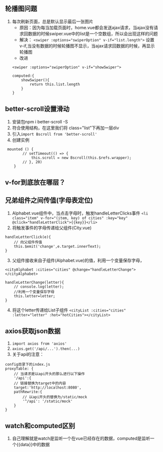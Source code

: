 ## 轮播图问题
1. 每次刷新页面，总是默认显示最后一张图片
    + 原因：因为每当加载页面时，home.vue都会发送ajax请求，当ajax没有请求回数据的时候swiper.vue中的list是一个空数组，所以会出现这样的问题
    + 解决：
    `<swiper :options="swiperOption" v-if="list.length">`
    设置v-if,当没有数据的时候轮播图不显示，当ajax请求回数据的时候，再显示轮播图
    + 改进
    ```
    <swiper :options="swiperOption" v-if="showSwiper">
    
    computed:{
        showSwiper(){
            return this.list.length
        }
    }
    ```
## better-scroll设置滑动
1. 安装包npm i better-scroll -S
2. 符合使用结构，在这里我们将    class="list"下再加一层div
3. 引入`import Bscroll from 'better-scroll'`
4. 创建实例
```
 mounted () {
        // setTimeout(() => {
            this.scroll = new Bscroll(this.$refs.wrapper);
        // }, 20)
    }
```
## v-for到底放在哪层？
## 兄弟组件之间传值(字母表定位)
1. Alphabet.vue组件中，当点击字母时，触发handleLetterClicks事件
`<li class="item" v-for="(item, key) of cities" :key="key" @click="handleLetterClick">{{key}}</li>`
2. 将触发事件的字母传递给父组件(City.vue)
```
handleLetterClick(e){
    // 向父组件传值
    this.$emit('change',e.target.innerText);
}
```
3. 父组件接收来自子组件(Alphabet.vue)的值，利用一个变量保存字母，
```
<cityAlphabet :cities="cities" @change="handleLetterChange"></cityAlphabet>

handleLetterChange(letter){
    // console.log(letter);
    //利用一个变量保存字母
    this.letter=letter;
}
```

4. 将这个letter传递给List子组件
`<cityList :cities="cities" :letter="letter" :hot="hotCities"></cityList>`

## axios获取json数据
1. `import axios from 'axios'`
2.  `axios.get('/api/...').then(...)`
3. 关于api的注意：
```
config目录下的index.js
proxyTable: {
    // 当请求是以api开头的那么进行以下操作
    '/api':{
    // 链接替换为target中的内容
    target:'http://localhost:8080',
    pathRewrite:{
        // 以api开头的替换为/static/mock
        '^/api': '/static/mock'
    }
}
```
## watch和computed区别
1. 自己理解就是watch是监听一个在vue已经存在的数据，computed是监听一个{{data}}中的数据